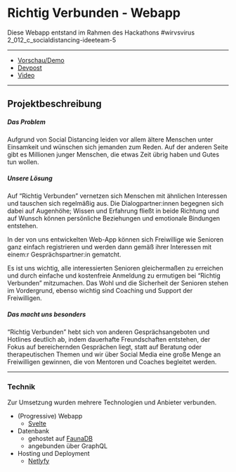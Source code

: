 # Richtig Verbunden - Webapp
Diese Webapp entstand im Rahmen des Hackathons #wirvsvirus 2_012_c_socialdistancing-ideeteam-5

----------

- [Vorschau/Demo](https://richtigverbundenapp.netlify.com/)
- [Devpost](https://devpost.com/software/2_012_c_socialdistancing-ideeteam-5pluszeitgegeneinsamkeit)
- [Video](https://youtu.be/E-lJsn0882w)

----------


## Projektbeschreibung

##### Das Problem
Aufgrund von Social Distancing leiden vor allem ältere Menschen unter Einsamkeit und wünschen sich jemanden zum Reden. Auf der anderen Seite gibt es Millionen junger Menschen, die etwas Zeit übrig haben und Gutes tun wollen.

##### Unsere Lösung 
Auf “Richtig Verbunden” vernetzen sich Menschen mit ähnlichen Interessen und tauschen sich regelmäßig aus. Die Dialogpartner:innen begegnen sich dabei auf Augenhöhe; Wissen und Erfahrung fließt in beide Richtung und auf Wunsch können persönliche Beziehungen und emotionale Bindungen entstehen.

In der von uns entwickelten Web-App können sich Freiwillige wie Senioren ganz einfach registrieren und werden dann gemäß ihrer Interessen mit einem:r Gesprächspartner:in gematcht.

Es ist uns wichtig, alle interessierten Senioren gleichermaßen zu erreichen und durch einfache und kostenfreie Anmeldung zu ermutigen bei “Richtig Verbunden” mitzumachen. Das Wohl und die Sicherheit der Senioren stehen im Vordergrund, ebenso wichtig sind Coaching und Support der Freiwilligen.

##### Das macht uns besonders
“Richtig Verbunden” hebt sich von anderen Gesprächsangeboten und Hotlines deutlich ab, indem dauerhafte Freundschaften entstehen, der Fokus auf bereichernden Gesprächen liegt, statt auf Beratung oder therapeutischen Themen und wir über Social Media eine große Menge an Freiwilligen gewinnen, die von Mentoren und Coaches begleitet werden.

----------

### Technik
Zur Umsetzung wurden mehrere Technologien und Anbieter verbunden. 

 - (Progressive) Webapp
   - [Svelte](https://svelte.dev/)
 - Datenbank
   - gehostet auf [FaunaDB](https://fauna.com/)
   - angebunden über GraphQL
 - Hosting und Deployment
   - [Netlyfy](https://www.netlify.com/)

